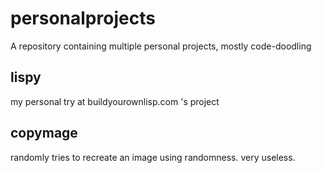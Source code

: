 # personalprojects
A repository containing multiple personal projects, mostly code-doodling

## lispy

my personal try at buildyourownlisp.com 's project

## copymage

randomly tries to recreate an image using randomness. very useless.
